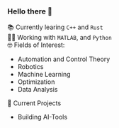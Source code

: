 ### Hello there 👋

📚 Currently learing `C++` and `Rust` <br>
👨‍🔬 Working with `MATLAB`, and `Python` <br>
🤓 Fields of Interest: 
- Automation and Control Theory 
- Robotics 
- Machine Learning
- Optimization
- Data Analysis

🚀 Current Projects 
- Building AI-Tools

<!--
**ahartlba/ahartlba** is a ✨ _special_ ✨ repository because its `README.md` (this file) appears on your GitHub profile.

Here are some ideas to get you started:

- 🔭 I’m currently working on ...
- 🌱 I’m currently learning ...
- 👯 I’m looking to collaborate on ...
- 🤔 I’m looking for help with ...
- 💬 Ask me about ...
- 📫 How to reach me: ...
- 😄 Pronouns: ...
- ⚡ Fun fact: ...
-->
